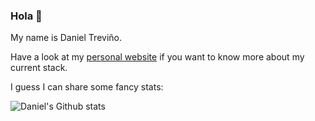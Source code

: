 ### Hola 👋

My name is Daniel Treviño.

Have a look at my [personal website](https://danieltrevino.se) if you want to know more about my current stack.

I guess I can share some fancy stats:

![Daniel's Github stats](https://github-readme-stats.vercel.app/api?username=danielivert&show_icons=true)
